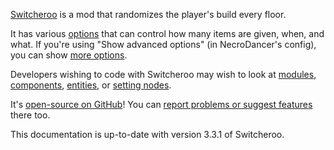 [Switcheroo](https://mod.io/g/crypt/m/Switcheroo) is a mod that randomizes the player's build every floor.

It has various [options](Switcheroo/Options.md) that can control how many items are given, when, and what. If you're using "Show advanced options" (in NecroDancer's config), you can show [more options](Options-Advanced.md).

Developers wishing to code with Switcheroo may wish to look at [modules](dev/Modules.md), [components](dev/Components.md), [entities](dev/Entities.md), or [setting nodes](dev/Settings.md).

It's [open-source on GitHub](https://github.com/StevenH237/Synchrony-Switcheroo)! You can [report problems or suggest features](https://github.com/StevenH237/Synchrony-Switcheroo/issues) there too.

This documentation is up-to-date with version 3.3.1 of Switcheroo.